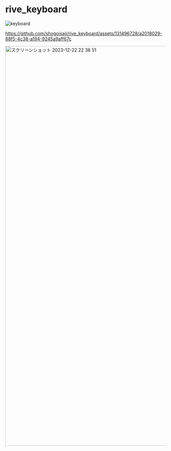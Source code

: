 # rive_keyboard

![keyboard](https://github.com/shogoisaji/rive_keyboard/assets/131496728/44beb44d-b317-4147-bb9e-dd20d42b4e23)


https://github.com/shogoisaji/rive_keyboard/assets/131496728/a2018029-88f5-4c38-a194-9245a9aff67c

<img width="1254" alt="スクリーンショット 2023-12-22 22 38 51" src="https://github.com/shogoisaji/rive_keyboard/assets/131496728/e18c70f8-b09a-4712-9acb-2f9d0b98032a">

